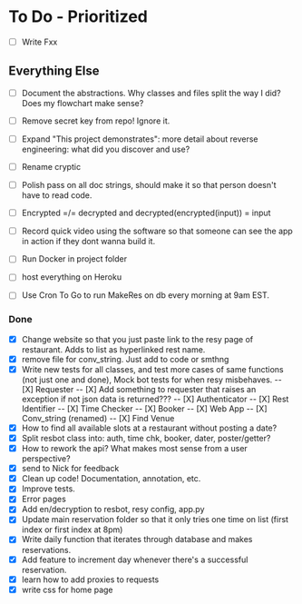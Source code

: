# To Do - Prioritized

- [ ] Write Fxx



## Everything Else

- [ ] Document the abstractions. Why classes and files split the way I did? Does my flowchart make sense?
- [ ] Remove secret key from repo! Ignore it. 
- [ ] Expand "This project demonstrates": more detail about reverse engineering: what did you discover and use?
- [ ] Rename cryptic
- [ ] Polish pass on all doc strings, should make it so that person doesn't have to read code. 
- [ ] Encrypted =/= decrypted and decrypted(encrypted(input)) = input
- [ ] Record quick video using the software so that someone can see the app in action if they dont wanna build it. 


- [ ] Run Docker in project folder
- [ ] host everything on Heroku
- [ ] Use Cron To Go to run MakeRes on db every morning at 9am EST. 

### Done



- [X] Change website so that you just paste link to the resy page of restaurant. Adds to list as hyperlinked rest name. 
- [X] remove file for conv_string. Just add to code or smthng
- [X] Write new tests for all classes, and test more cases of same functions (not just one and done), Mock bot tests for when resy misbehaves.
-- [X] Requester
-- [X] Add something to requester that raises an exception if not json data is returned???
-- [X] Authenticator
-- [X] Rest Identifier
-- [X] Time Checker
-- [X] Booker
-- [X] Web App
-- [X] Conv_string (renamed)
-- [X] Find Venue
- [X] How to find all available slots at a restaurant without posting a date?
- [X] Split resbot class into: auth, time chk, booker, dater, poster/getter?
- [X] How to rework the api? What makes most sense from a user perspective?
- [X] send to Nick for feedback
- [X] Clean up code! Documentation, annotation, etc.
- [X] Improve tests. 
- [X] Error pages
- [X] Add en/decryption to resbot, resy config, app.py
- [X] Update main reservation folder so that it only tries one time on list (first index or first index at 8pm)
- [X] Write daily function that iterates through database and makes reservations. 
- [X] Add feature to increment day whenever there's a successful reservation. 
- [X] learn how to add proxies to requests
- [X] write css for home page